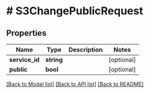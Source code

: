 # # S3ChangePublicRequest

## Properties

Name | Type | Description | Notes
------------ | ------------- | ------------- | -------------
**service_id** | **string** |  | [optional]
**public** | **bool** |  | [optional]

[[Back to Model list]](../../README.md#models) [[Back to API list]](../../README.md#endpoints) [[Back to README]](../../README.md)
